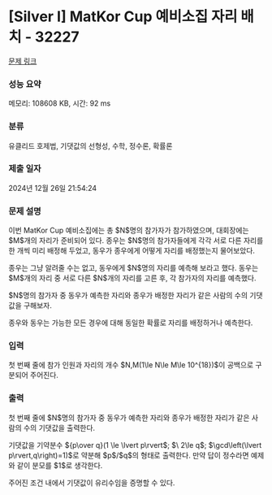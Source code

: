 # [Silver I] MatKor Cup 예비소집 자리 배치 - 32227 

[문제 링크](https://www.acmicpc.net/problem/32227) 

### 성능 요약

메모리: 108608 KB, 시간: 92 ms

### 분류

유클리드 호제법, 기댓값의 선형성, 수학, 정수론, 확률론

### 제출 일자

2024년 12월 26일 21:54:24

### 문제 설명

<p>이번 MatKor Cup 예비소집에는 총 $N$명의 참가자가 참가하였으며, 대회장에는 $M$개의 자리가 준비되어 있다. 종우는 $N$명의 참가자들에게 각각 서로 다른 자리를 한 개씩 미리 배정해 두었고, 동우가 종우에게 어떻게 자리를 배정했는지 물어보았다.</p>

<p>종우는 그냥 알려줄 수는 없고, 동우에게 $N$명의 자리를 예측해 보라고 했다. 동우는 $M$개의 자리 중 서로 다른 $N$개의 자리를 고른 후, 각 참가자의 자리를 예측했다.</p>

<p>$N$명의 참가자 중 동우가 예측한 자리와 종우가 배정한 자리가 같은 사람의 수의 기댓값을 구해보자.</p>

<p>종우와 동우는 가능한 모든 경우에 대해 동일한 확률로 자리를 배정하거나 예측한다.</p>

### 입력 

 <p>첫 번째 줄에 참가 인원과 자리의 개수 $N,M(1\le N\le M\le 10^{18})$이 공백으로 구분되어 주어진다.</p>

### 출력 

 <p>첫 번째 줄에 $N$명의 참가자 중 동우가 예측한 자리와 종우가 배정한 자리가 같은 사람의 수의 기댓값을 출력한다.</p>

<p>기댓값을 기약분수 ${p\over q}(1 \le \lvert p\rvert$; $\ 2\le q$; $\gcd\left(\lvert p\rvert,q\right)=1)$로 약분해 $p$/$q$의 형태로 출력한다. 만약 답이 정수라면 예제와 같이 분모를 $1$로 생각한다.</p>

<p>주어진 조건 내에서 기댓값이 유리수임을 증명할 수 있다.</p>

